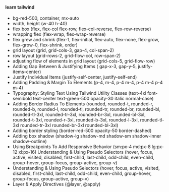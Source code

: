 #### learn tailwind

- bg-red-500, container, mx-auto
- width, height (w-40 h-40)
- flex box (flex, flex-col flex-row, flex-col-reverse, flex-row-reverse)
- wrapping flex (flex-wrap, flex-wrap-reverse)
- flex grew and shrink (flex-1, flex-initial, flex-auto, flex-none, flex-grow, flex-grow-0, flex-shrink, order)
- grid layout (grid, grid-cols-3, gap-4, col-span-2)
- row layout (grid-rows-2, grid-flow-col, row-span-2)
- adjusting flow of elements in grid layout (grid-cols-5, grid-flow-row)
- Adding Gap Between & Justifying Items ( gap-x-3, gap-y-5, justify-items-center)
- Justify Individual Items (justify-self-center, justify-self-end)
- Adding Padding & Margin To Elements (p-4, m-4, p-4 m-4, p-4 m-4 p-4 m-4)
- Typography: Styling Text Using Tailwind Utility Classes (text-4xl font-semibold text-center text-green-500 opacity-30 italic normal-case)
- Adding Border Radius To Elements (rounded, rounded-t, rounded-r, rounded-b, rounded-l, rounded-tl, rounded-tr, rounded-br, rounded-bl, rounded-tl-3xl, rounded-tr-3xl, rounded-br-3xl, rounded-bl-3xl, rounded-t-3xl, rounded-r-3xl, rounded-b-3xl, rounded-l-3xl, rounded-tl-3xl rounded-tr-3xl rounded-br-3xl rounded-bl-3xl)
- Adding border styling (border-red-500 opacity-50 border-dashed)
- Adding box shadow (shadow-lg shadow-md shadow-sm shadow-inner shadow-outline)
- Using Breakpoints To Add Responsive Behavior (sm:px-4 md:px-8 lg:px-12 xl:px-16)
 Understanding & Using Pseudo Selectors (hover, focus, active, visited, disabled, first-child, last-child, odd-child, even-child, group-hover, group-focus, group-active, group-v)
- Understanding & Using Pseudo Selectors (hover, focus, active, visited, disabled, first-child, last-child, odd-child, even-child, group-hover, group-focus, group-active, group-v)
- Layer & Apply Directives (@layer, @apply)
